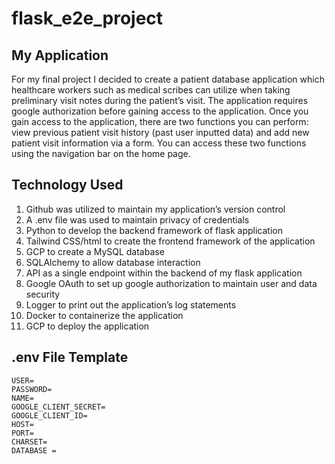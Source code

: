 # flask_e2e_project


## My Application 

For my final project I decided to create a patient database application which healthcare workers such as medical scribes can utilize when taking preliminary visit notes during the patient’s visit. The application requires google authorization before gaining access to the application. Once you gain access to the application, there are two functions you can perform: view previous patient visit history (past user inputted data) and add new patient visit information via a form. You can access these two functions using the navigation bar on the home page. 


## Technology Used 

1. Github was utilized to maintain my application’s version control
2. A .env file was used to maintain privacy of credentials 
3. Python to develop the backend framework of flask application 
4. Tailwind CSS/html to create the frontend framework of the application 
5. GCP to create a MySQL database
6. SQLAlchemy to allow database interaction 
7. API as a single endpoint within the backend of my flask application 
8. Google OAuth to set up google authorization to maintain user and data security 
9. Logger to print out the application’s log statements 
10. Docker to containerize the application 
11. GCP to deploy the application


## .env File Template 

```
USER= 
PASSWORD= 
NAME= 
GOOGLE_CLIENT_SECRET= 
GOOGLE_CLIENT_ID= 
HOST= 
PORT= 
CHARSET= 
DATABASE =
```

